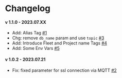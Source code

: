 # Changelog

#### v 1.1.0 - 2023.07.XX
* Add: Alias Tag [#1](https://git.smartme.io/smartme.io/arancino/arancino-services/arancino-transmitter/-/issues/1)
* Chg: remove `db_name` param and use `topic` [#3](https://git.smartme.io/smartme.io/arancino/arancino-services/arancino-transmitter/-/issues/3)
* Add: Introduce Fleet and Project name Tags [#4](https://git.smartme.io/smartme.io/arancino/arancino-services/arancino-transmitter/-/issues/4)
* Add: Some Env Vars [#5](https://git.smartme.io/smartme.io/arancino/arancino-services/arancino-transmitter/-/issues/5)

#### v 1.0.2 - 2023.07.21
* Fix: fixed parameter for ssl connection via MQTT [#2](https://git.smartme.io/smartme.io/arancino/arancino-services/arancino-transmitter/-/issues/2)
